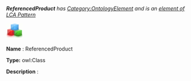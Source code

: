 ___ReferencedProduct__ 
 has
 [Category:OntologyElement](../../Category/OntologyElement "Category:OntologyElement") 
 and is an
 [element of](../../Property/ElementOf "Property:ElementOf") 
[LCA Pattern](../../Submissions/LCA_Pattern "Submissions:LCA Pattern")_




  





[![Class](../public/images/thumb/2/27/Class.gif/45px-Class.gif)](../../Image/Class.gif "Class")


__Name__ 
 : ReferencedProduct
 



__Type:__ 
 owl:Class
 



__Description__ 
 :